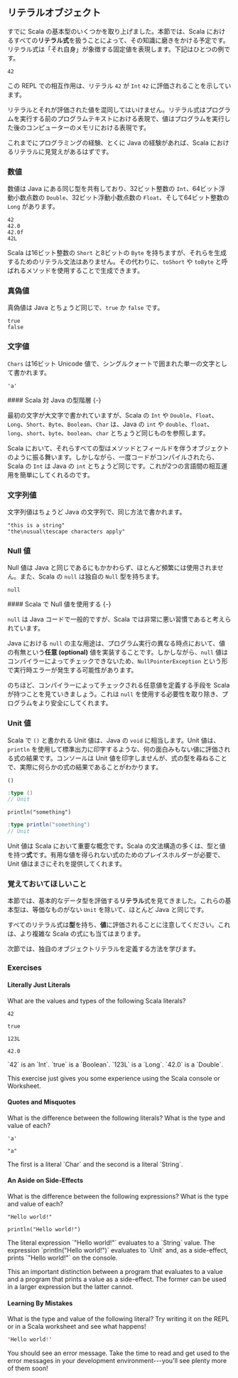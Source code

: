 ## リテラルオブジェクト

すでに Scala の基本型のいくつかを取り上げました。本節では、Scala におけるすべての**リテラル式**を扱うことによって、その知識に磨きをかける予定です。リテラル式は「それ自身」が象徴する固定値を表現します。下記はひとつの例です。

```tut:book
42
```

この REPL での相互作用は、リテラル `42` が `Int` `42` に評価されることを示しています。

リテラルとそれが評価された値を混同してはいけません。リテラル式はプログラムを実行する前のプログラムテキストにおける表現で、値はプログラムを実行した後のコンピューターのメモリにおける表現です。

これまでにプログラミングの経験、とくに Java の経験があれば、Scala におけるリテラルに見覚えがあるはずです。

### 数値

数値は Java にある同じ型を共有しており、32ビット整数の `Int`、64ビット浮動小数点数の `Double`、32ビット浮動小数点数の `Float`、そして64ビット整数の `Long` があります。 

```tut:book
42
42.0
42.0f
42L
```

Scala は16ビット整数の `Short` と8ビットの `Byte` を持ちますが、それらを生成するためのリテラル文法はありません。その代わりに、`toShort` や `toByte` と呼ばれるメソッドを使用することで生成できます。

### 真偽値

真偽値は Java とちょうど同じで、`true` か `false` です。

```tut:book
true
false
```

### 文字値

`Chars` は16ビット Unicode 値で、シングルクォートで囲まれた単一の文字として書かれます。

```tut:book
'a'
```

<div class="callout callout-info">
#### Scala 対 Java の型階層 {-}

最初の文字が大文字で書かれていますが、Scala の `Int` や `Double`、`Float`、`Long`、`Short`、`Byte`、`Boolean`、`Char` は、Java の `int` や `double`、`float`、`long`、`short`、`byte`、`boolean`、`char` とちょうど同じものを参照します。

Scala において、それらすべての型はメソッドとフィールドを伴うオブジェクトのように振る舞います。しかしながら、一度コードがコンパイルされたら、Scala の `Int` は Java の `int` とちょうど同じです。これが2つの言語間の相互運用を簡単にしてくれるのです。
</div>

### 文字列値

文字列値はちょうど Java の文字列で、同じ方法で書かれます。

```tut:book
"this is a string"
"the\nusual\tescape characters apply"
```

### Null 値

Null 値は Java と同じであるにもかかわらず、ほとんど頻繁には使用されません。また、Scala の `null` は独自の `Null` 型を持ちます。

```tut:book
null
```

<div class="callout callout-info">
#### Scala で Null 値を使用する {-}

`null` は Java コードで一般的ですが、Scala では非常に悪い習慣であると考えられています。

Java における `null` の主な用途は、プログラム実行の異なる時点において、値の有無という**任意 (optional)** 値を実装することです。しかしながら、`null` 値はコンパイラーによってチェックできないため、`NullPointerException` という形で実行時エラーが発生する可能性があります。

のちほど、コンパイラーによってチェックされる任意値を定義する手段を Scala が持つことを見ていきましょう。これは `null` を使用する必要性を取り除き、プログラムをより安全にしてくれます。
</div>

### Unit 値

Scala で `()` と書かれる Unit 値は、Java の `void` に相当します。Unit 値は、`println` を使用して標準出力に印字するような、何の面白みもない値に評価される式の結果です。コンソールは Unit 値を印字しませんが、式の型を尋ねることで、実際に何らかの式の結果であることがわかります。

```tut:book
()
```

```scala
:type ()
// Unit
```

```tut:book
println("something")
```

```scala
:type println("something")
// Unit
```

Unit 値は Scala において重要な概念です。Scala の文法構造の多くは、型と値を持つ**式**です。有用な値を得られない式のためのプレイスホルダーが必要で、Unit 値はまさにそれを提供してくれます。

### 覚えておいてほしいこと

本節では、基本的なデータ型を評価する**リテラル**式を見てきました。これらの基本型は、等価なものがない `Unit` を除いて、ほとんど Java と同じです。

すべてのリテラル式は**型**を持ち、**値**に評価されることに注意してください。これは、より複雑な Scala の式にも当てはまります。

次節では、独自のオブジェクトリテラルを定義する方法を学びます。

### Exercises

#### Literally Just Literals

What are the values and types of the following Scala literals?

```tut:book:silent
42

true

123L

42.0
```

<div class="solution">
`42` is an `Int`. `true` is a `Boolean`. `123L` is a `Long`. `42.0` is a `Double`.

This exercise just gives you some experience using the Scala console or Worksheet.
</div>

#### Quotes and Misquotes

What is the difference between the following literals? What is the type and value of each?

```tut:book:silent
'a'

"a"
```

<div class="solution">
The first is a literal `Char` and the second is a literal `String`.
</div>

#### An Aside on Side-Effects

What is the difference between the following expressions? What is the type and value of each?

```tut:book:silent
"Hello world!"

println("Hello world!")
```

<div class="solution">
The literal expression `"Hello world!"` evaluates to a `String` value. The expression `println("Hello world!")` evaluates to `Unit` and, as a side-effect, prints `"Hello world!"` on the console.

This an important distinction between a program that evaluates to a value and a program that prints a value as a side-effect. The former can be used in a larger expression but the latter cannot.
</div>

#### Learning By Mistakes

What is the type and value of the following literal? Try writing it on the REPL or in a Scala worksheet and see what happens!

```scala
'Hello world!'
```

<div class="solution">
You should see an error message. Take the time to read and get used to the error messages in your development environment---you'll see plenty more of them soon!
</div>
